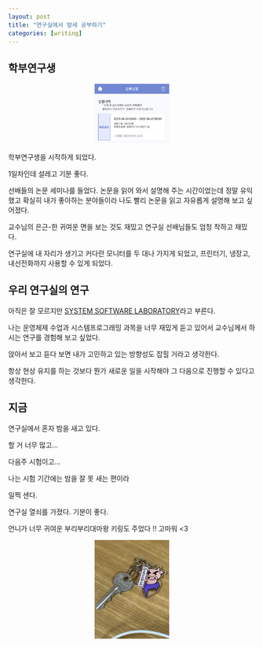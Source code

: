 ```yaml
---
layout: post
title: "연구실에서 밤새 공부하기"
categories: [writing]
---
```


## 학부연구생

<p align="center">
    <img src="../attachment/230420/IMG_1357.jpeg" width="30%" height="30%">
</p>

학부연구생을 시작하게 되었다.

1일차인데 설레고 기분 좋다.

선배들의 논문 세미나를 들었다. 논문을 읽어 와서 설명해 주는 시간이었는데 정말 유익했고 확실히 내가 좋아하는 분야들이라 나도 빨리 논문을 읽고 자유롭게 설명해 보고 싶어졌다.

교수님의 은근-한 귀여운 면을 보는 것도 재밌고 연구실 선배님들도 엄청 착하고 재밌다.

연구실에 내 자리가 생기고 커다란 모니터를 두 대나 가지게 되었고, 프린터기, 냉장고, 내선전화까지 사용할 수 있게 되었다.

## 우리 연구실의 연구

아직은 잘 모르지만 [SYSTEM SOFTWARE LABORATORY](https://sites.google.com/sungshin.ac.kr/ssl/home)라고 부른다.

나는 운영체제 수업과 시스템프로그래밍 과목을 너무 재밌게 듣고 있어서 교수님께서 하시는 연구를 경험해 보고 싶었다.

앉아서 보고 듣다 보면 내가 고민하고 있는 방향성도 잡힐 거라고 생각한다.

항상 현상 유지를 하는 것보다 뭔가 새로운 일을 시작해야 그 다음으로 진행할 수 있다고 생각한다.

## 지금

연구실에서 혼자 밤을 새고 있다.

할 거 너무 많고...

다음주 시험이고...

나는 시험 기간에는 밤을 잘 못 새는 편이라

일찍 샌다.

연구실 열쇠를 가졌다. 기분이 좋다.

언니가 너무 귀여운 부리부리대마왕 키링도 주었다 !! 고마워 <3

<p align="center">
    <img src="../attachment/230420/IMG_1356.jpeg" width="30%" height="30%">
</p>